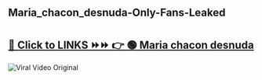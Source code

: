 
 ## Maria_chacon_desnuda-Only-Fans-Leaked

# <h2><a href="https://clipsfans.com/Maria_chacon_desnuda&ref=git">🔗 Click to LINKS ⏩⏩ 👉 🟢 Maria chacon desnuda </a></h2>

<a href="https://clipsfans.com/Maria_chacon_desnuda&ref=git" rel="nofollow" data-target="animated-image.originalLink"><img src="https://i.ibb.co.com/xMMVF88/686577567.gif" alt="Viral Video Original" style="max-width: 100%; display: inline-block;" data-target="animated-image.originalImage"></a>
